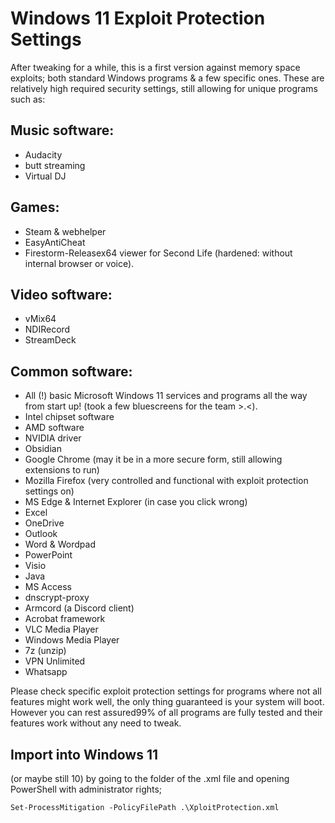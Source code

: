 # Windows 11 Exploit Protection Settings

After tweaking for a while, this is a first version against memory space exploits; both standard Windows programs & a few specific ones. 
These are relatively high required security settings, still allowing for unique programs such as:

## Music software:

- Audacity
- butt streaming
- Virtual DJ

## Games:

- Steam & webhelper
- EasyAntiCheat
- Firestorm-Releasex64 viewer for Second Life (hardened: without internal browser or voice).

## Video software:

- vMix64
- NDIRecord
- StreamDeck

## Common software:

- All (!) basic Microsoft Windows 11 services and programs all the way from start up!
(took a few bluescreens for the team >.<).
- Intel chipset software
- AMD software
- NVIDIA driver
- Obsidian
- Google Chrome (may it be in a more secure form, still allowing extensions to run)
- Mozilla Firefox (very controlled and functional with exploit protection settings on)
- MS Edge & Internet Explorer (in case you click wrong)
- Excel
- OneDrive
- Outlook
- Word & Wordpad
- PowerPoint
- Visio
- Java
- MS Access
- dnscrypt-proxy
- Armcord (a Discord client)
- Acrobat framework
- VLC Media Player
- Windows Media Player
- 7z (unzip)
- VPN Unlimited
- Whatsapp

Please check specific exploit protection settings for programs where not all features might work well, the only thing guaranteed is your system will boot. 
However you can rest assured99% of all programs are fully tested and their features work without any need to tweak.

## Import into Windows 11
(or maybe still 10) by going to the folder of the .xml file and opening PowerShell with administrator rights;

`Set-ProcessMitigation -PolicyFilePath .\XploitProtection.xml`
